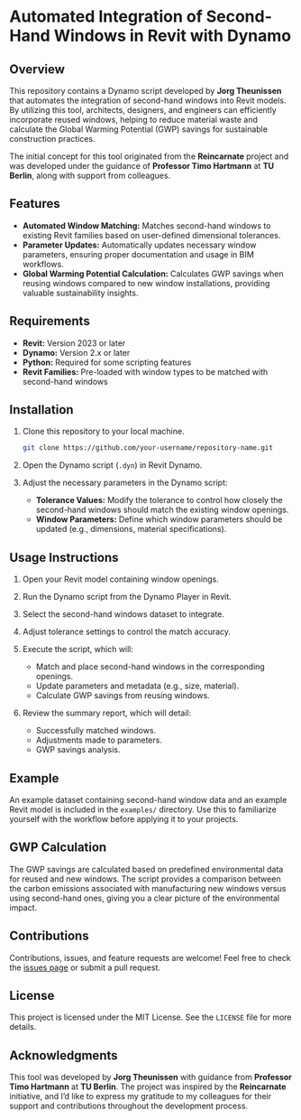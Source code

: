 
# Automated Integration of Second-Hand Windows in Revit with Dynamo

## Overview
This repository contains a Dynamo script developed by **Jorg Theunissen** that automates the integration of second-hand windows into Revit models. By utilizing this tool, architects, designers, and engineers can efficiently incorporate reused windows, helping to reduce material waste and calculate the Global Warming Potential (GWP) savings for sustainable construction practices.

The initial concept for this tool originated from the **Reincarnate** project and was developed under the guidance of **Professor Timo Hartmann** at **TU Berlin**, along with support from colleagues.

## Features
- **Automated Window Matching:** Matches second-hand windows to existing Revit families based on user-defined dimensional tolerances.
- **Parameter Updates:** Automatically updates necessary window parameters, ensuring proper documentation and usage in BIM workflows.
- **Global Warming Potential Calculation:** Calculates GWP savings when reusing windows compared to new window installations, providing valuable sustainability insights.

## Requirements
- **Revit:** Version 2023 or later
- **Dynamo:** Version 2.x or later
- **Python:** Required for some scripting features
- **Revit Families:** Pre-loaded with window types to be matched with second-hand windows

## Installation
1. Clone this repository to your local machine.
   ```bash
   git clone https://github.com/your-username/repository-name.git
   ```
2. Open the Dynamo script (`.dyn`) in Revit Dynamo.

3. Adjust the necessary parameters in the Dynamo script:
   - **Tolerance Values:** Modify the tolerance to control how closely the second-hand windows should match the existing window openings.
   - **Window Parameters:** Define which window parameters should be updated (e.g., dimensions, material specifications).

## Usage Instructions
1. Open your Revit model containing window openings.
2. Run the Dynamo script from the Dynamo Player in Revit.
3. Select the second-hand windows dataset to integrate.
4. Adjust tolerance settings to control the match accuracy.
5. Execute the script, which will:
   - Match and place second-hand windows in the corresponding openings.
   - Update parameters and metadata (e.g., size, material).
   - Calculate GWP savings from reusing windows.

6. Review the summary report, which will detail:
   - Successfully matched windows.
   - Adjustments made to parameters.
   - GWP savings analysis.

## Example
An example dataset containing second-hand window data and an example Revit model is included in the `examples/` directory. Use this to familiarize yourself with the workflow before applying it to your projects.

## GWP Calculation
The GWP savings are calculated based on predefined environmental data for reused and new windows. The script provides a comparison between the carbon emissions associated with manufacturing new windows versus using second-hand ones, giving you a clear picture of the environmental impact.

## Contributions
Contributions, issues, and feature requests are welcome! Feel free to check the [issues page](https://github.com/your-username/repository-name/issues) or submit a pull request.

## License
This project is licensed under the MIT License. See the `LICENSE` file for more details.

## Acknowledgments
This tool was developed by **Jorg Theunissen** with guidance from **Professor Timo Hartmann** at **TU Berlin**. The project was inspired by the **Reincarnate** initiative, and I’d like to express my gratitude to my colleagues for their support and contributions throughout the development process.
